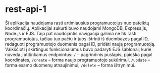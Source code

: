 # rest-api-1

Ši aplikacija naudojama rasti artimiausius programuotojus nuo pateiktų koordinačių. Aplikacijai sukurti buvo naudojami
MongoDB, Express.js, Node.js ir EJS. Taip pat naudojantis navigacija galima ne tik rasti programuotojus, tačiau tuo pačiu ir juos ištrinti iš duombazės pagal ID, redaguoti programuotojo duomenis pagal ID, pridėti naują programuotoją. Vaikščioti į skirtingus funkcionalumus buvo padaryti EJS šablonai, kurie nuveda į atitinkamus endpointus:
`/` – pagrindinis puslapis, paieška pagal koordinates,
`/create` – forma naujo programuotojo sukūrimui,
`/update` – forma esamo duomenų atnaujinimui,
`/delete` – forma ištrynimui.
